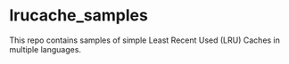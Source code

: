 # lrucache_samples
This repo contains samples of simple Least Recent Used (LRU) Caches in multiple languages.
